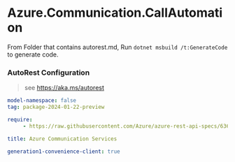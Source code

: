 # Azure.Communication.CallAutomation

From Folder that contains autorest.md, Run `dotnet msbuild /t:GenerateCode` to generate code.

### AutoRest Configuration
> see https://aka.ms/autorest

```yaml
model-namespace: false
tag: package-2024-01-22-preview

require:
     - https://raw.githubusercontent.com/Azure/azure-rest-api-specs/636f5e503413930863e3cf370644346f8fe669c0/specification/communication/data-plane/CallAutomation/readme.md

title: Azure Communication Services

generation1-convenience-client: true
```
